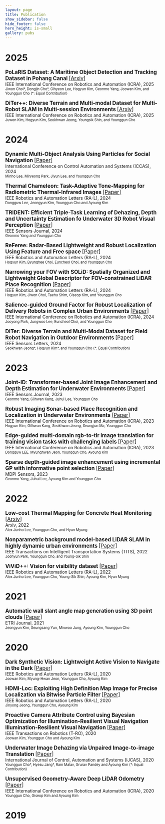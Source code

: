 ```yaml
---
layout: page
title: Publication
show_sidebar: false
hide_footer: false
hero_height: is-small
gallery: pubs
---
```


# 2025  
<span style="font-size:1.2em; font-weight:bold;">PoLaRIS Dataset: A Maritime Object Detection and Tracking Dataset in Pohang Canal</span> <a href="https://arxiv.org/abs/2412.06192" style="font-size:1.2em;">[Arxiv]</a>  
<span style="font-size:1.0em;">IEEE International Conference on Robotics and Automation (ICRA), 2025</span>  
<span style="font-size:0.8em;">Jiwon Choi\*, Dongjin Cho\*, Gihyeon Lee, Hogyun Kim, Geonmo Yang, Joowan Kim, and Younggun Cho (\*: Equal Contribution)</span>  

<span style="font-size:1.2em; font-weight:bold;">DiTer++: Diverse Terrain and Multi-modal Dataset for Multi-Robot SLAM in Multi-session Environments</span> <a href="https://arxiv.org/abs/2412.05839" style="font-size:1.2em;">[Arxiv]</a>  
<span style="font-size:1.0em;">IEEE International Conference on Robotics and Automation (ICRA), 2025</span>  
<span style="font-size:0.8em;">Juwon Kim, Hogyun Kim, Seokhwan Jeong, Youngsik Shin, and Younggun Cho</span>  

# 2024
<span style="font-size:1.2em; font-weight:bold;">Dynamic Multi-Object Analysis Using Particles for Social Navigation</span> <a href="https://ieeexplore.ieee.org/abstract/document/10773378" style="font-size:1.2em;">[Paper]</a>  
<span style="font-size:1.0em;">International Conference on Control Automation and Systems (ICCAS), 2024</span>  
<span style="font-size:0.8em;">Minho Lee, Miryeong Park, Jiyun Lee, and Younggun Cho </span>  

<span style="font-size:1.2em; font-weight:bold;">Thermal Chameleon: Task-Adaptive Tone-Mapping for Radiometric Thermal-Infrared Images</span> <a href="https://ieeexplore.ieee.org/abstract/document/10715649" style="font-size:1.2em;">[Paper]</a>  
<span style="font-size:1.0em;">IEEE Robotics and Automation Letters (RA-L), 2024</span>  
<span style="font-size:0.8em;">Dongguw Lee, Jeongyun Kim, Younggun Cho and Ayoung Kim</span>  

<span style="font-size:1.2em; font-weight:bold;">TRIDENT: Efficient Triple-Task Learning of Dehazing, Depth and Uncertainty Estimation fo Underwater 3D Robot Visual Perception</span> <a href="https://ieeexplore.ieee.org/abstract/document/10745206" style="font-size:1.2em;">[Paper]</a>  
<span style="font-size:1.0em;">IEEE Sensors Journal, 2024</span>  
<span style="font-size:0.8em;">Geonmo Yang and Younggun Cho</span>  

<span style="font-size:1.2em; font-weight:bold;">ReFeree: Radar-Based Lightweight and Robust Localization Using Feature and Free space</span> <a href="https://ieeexplore.ieee.org/document/10705066" style="font-size:1.2em;">[Paper]</a>  
<span style="font-size:1.0em;">IEEE Robotics and Automation Letters (RA-L), 2024</span>  
<span style="font-size:0.8em;">Hogyun Kim, Byunghee Choi, Euncheol Choi, and Younggun Cho</span>  

<span style="font-size:1.2em; font-weight:bold;">Narrowing your FOV with SOLiD: Spatially Organized and Lightweight Global Descriptor for FOV-constrained LiDAR Place Recognition</span> <a href="https://ieeexplore.ieee.org/abstract/document/10629042" style="font-size:1.2em;">[Paper]</a>  
<span style="font-size:1.0em;">IEEE Robotics and Automation Letters (RA-L), 2024</span>  
<span style="font-size:0.8em;">Hogyun Kim, Jiwon Choi, Taehu Shim, Giseop Kim, and Younggun Cho</span>  

<span style="font-size:1.2em; font-weight:bold;">Salience-guided Ground Factor for Robust Localization of Delivery Robots in Complex Urban Environments</span> <a href="https://ieeexplore.ieee.org/document/10611696" style="font-size:1.2em;">[Paper]</a>  
<span style="font-size:1.0em;">IEEE International Conference on Robotics and Automation (ICRA), 2024</span>  
<span style="font-size:0.8em;">Jooyong Park, Jungwoo Lee, Euncheol Choi, and Younggun Cho</span>  

<span style="font-size:1.2em; font-weight:bold;">DiTer: Diverse Terrain and Multi-Modal Dataset for Field Robot Navigation in Outdoor Environments</span> <a href="https://ieeexplore.ieee.org/abstract/document/10416213" style="font-size:1.2em;">[Paper]</a>  
<span style="font-size:1.0em;">IEEE Sensors Letters, 2024</span>  
<span style="font-size:0.8em;">Seokhwan Jeong\*, Hogyun Kim\*, and Younggun Cho (\*: Equal Contribution)</span>  

# 2023
<span style="font-size:1.2em; font-weight:bold;">Joint-ID: Transformer-based Joint Image Enhancement and Depth Estimation for Underwater Environments</span> <a href="https://ieeexplore.ieee.org/abstract/document/10351035" style="font-size:1.2em;">[Paper]</a>  
<span style="font-size:1.0em;">IEEE Sensors Journal, 2023</span>  
<span style="font-size:0.8em;">Geonmo Yang, Gilhwan Kang, Juhui Lee, Younggun Cho</span>  

<span style="font-size:1.2em; font-weight:bold;">Robust Imaging Sonar-based Place Recognition and Localization in Underwater Environments</span> <a href="https://ieeexplore.ieee.org/abstract/document/10161518" style="font-size:1.2em;">[Paper]</a>  
<span style="font-size:1.0em;">IEEE International Conference on Robotics and Automation (ICRA), 2023</span>  
<span style="font-size:0.8em;">Hogyun Kim, Gilhwan Kang, Seokhwan Jeong, Seungjun Ma, Younggun Cho</span>  

<span style="font-size:1.2em; font-weight:bold;">Edge-guided multi-domain rgb-to-tir image translation for training vision tasks with challenging labels</span> <a href="https://ieeexplore.ieee.org/abstract/document/10161210" style="font-size:1.2em;">[Paper]</a>  
<span style="font-size:1.0em;">IEEE International Conference on Robotics and Automation (ICRA), 2023</span>  
<span style="font-size:0.8em;">Dongguw LEE, Myunghwan Jeon, Younggun Cho, Ayoung Kim</span>  

<span style="font-size:1.2em; font-weight:bold;">Sparse depth-guided image enhancement using incremental GP with informative point selection</span> <a href="https://www.mdpi.com/1424-8220/23/3/1212" style="font-size:1.2em;">[Paper]</a>  
<span style="font-size:1.0em;">MDPI Sensors, 2023</span>  
<span style="font-size:0.8em;">Geonmo Yang, Juhui Lee, Ayoung Kim and Younggun Cho</span>  

# 2022
<span style="font-size:1.2em; font-weight:bold;">Low-cost Thermal Mapping for Concrete Heat Monitoring</span> <a href="https://arxiv.org/abs/2211.02244" style="font-size:1.2em;">[Arxiv]</a>  
<span style="font-size:1.0em;">Arxiv, 2022</span>  
<span style="font-size:0.8em;">Alex Junho Lee, Younggun Cho, and Hyun Myung</span>  

<span style="font-size:1.2em; font-weight:bold;">Nonparametric background model-based LiDAR SLAM in highly dynamic urban environments</span> <a href="https://ieeexplore.ieee.org/abstract/document/9899274" style="font-size:1.2em;">[Paper]</a>  
<span style="font-size:1.0em;">IEEE Transactions on Intelligent Transportation Systems (TITS), 2022</span>  
<span style="font-size:0.8em;">Joohyun Park, Younggun Cho, and Young-Sik Shin</span>  

<span style="font-size:1.2em; font-weight:bold;">ViViD++: Vision for visibility dataset</span> <a href="https://ieeexplore.ieee.org/abstract/document/9760091" style="font-size:1.2em;">[Paper]</a>  
<span style="font-size:1.0em;">IEEE Robotics and Automation Letters (RA-L), 2022</span>  
<span style="font-size:0.8em;">Alex Junho Lee, Younggun Cho, Young-Sik Shin, Ayoung Kim, Hyun Myung</span>  

# 2021
<span style="font-size:1.2em; font-weight:bold;">Automatic wall slant angle map generation using 3D point clouds</span> <a href="https://onlinelibrary.wiley.com/doi/full/10.4218/etrij.2021-0053" style="font-size:1.2em;">[Paper]</a>  
<span style="font-size:1.0em;">ETRI Journal, 2021</span>  
<span style="font-size:0.8em;">Jeongyun Kim, Seungsang Yun, Minwoo Jung, Ayoung Kim, Younggun Cho</span>  

# 2020
<span style="font-size:1.2em; font-weight:bold;">Dark Synthetic Vision: Lightweight Active Vision to Navigate in the Dark</span> <a href="https://ieeexplore.ieee.org/abstract/document/9246220" style="font-size:1.2em;">[Paper]</a>  
<span style="font-size:1.0em;">IEEE Robotics and Automation Letters  (RA-L), 2020</span>  
<span style="font-size:0.8em;">Joowan Kim, Myung-Hwan Jeon, Younggun Cho, Ayoung Kim</span>  

<span style="font-size:1.2em; font-weight:bold;">HDMI-Loc: Exploiting High Definition Map Image for Precise Localization via Bitwise Particle Filter</span> <a href="https://ieeexplore.ieee.org/abstract/document/9158353" style="font-size:1.2em;">[Paper]</a>  
<span style="font-size:1.0em;">IEEE Robotics and Automation Letters  (RA-L), 2020</span>  
<span style="font-size:0.8em;">Jinyong Jeong, Younggun Cho, Ayoung Kim</span>  

<span style="font-size:1.2em; font-weight:bold;">Proactive Camera Attribute Control using Bayesian Optimization for Illumination-Resilient Visual Navigation Illumination-Resilient Visual Navigation </span> <a href="https://ieeexplore.ieee.org/abstract/document/9098963" style="font-size:1.2em;">[Paper]</a>  
<span style="font-size:1.0em;">IEEE Transactions on Robotics  (T-RO), 2020</span>  
<span style="font-size:0.8em;">Joowan Kim, Younggun Cho and Ayoung Kim</span>  

<span style="font-size:1.2em; font-weight:bold;">Underwater Image Dehazing via Unpaired Image-to-image Translation </span> <a href="https://link.springer.com/article/10.1007/s12555-019-0689-x" style="font-size:1.2em;">[Paper]</a>  
<span style="font-size:1.0em;">International Journal of Control, Automation and Systems (IJCAS), 2020</span>  
<span style="font-size:0.8em;">Younggun Cho\*, Hyesu Jang\*, Ram Malav, Grurav Pandey and Ayoung Kim (\*: Equal Contribution)</span>  

<span style="font-size:1.2em; font-weight:bold;">Unsupervised Geometry-Aware Deep LiDAR Odometry </span> <a href="https://ieeexplore.ieee.org/abstract/document/9197366" style="font-size:1.2em;">[Paper]</a>  
<span style="font-size:1.0em;">IEEE International Conference on Robotics and Automation (ICRA), 2020</span>  
<span style="font-size:0.8em;">Younggun Cho, Giseop Kim and Ayoung Kim</span>  

# 2019
